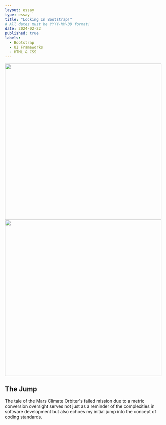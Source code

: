 ```yaml
---
layout: essay
type: essay
title: "Locking In Bootstrap!"
# All dates must be YYYY-MM-DD format!
date: 2024-02-22
published: true
labels:
  - Bootstrap
  - UI Frameworks
  - HTML & CSS
---
```

<img width="500px" class="rounded float-start pe-4" src="../img/hickam-screenshot.png"> 
 <img width="500px" class="rounded float-start pe-4" src="../img/hickam-mine-screenshot.png"> 




## The Jump

The tale of the Mars Climate Orbiter's failed mission due to a metric conversion oversight serves not just as a reminder of the complexities in software development but also echoes my initial jump into the concept of coding standards. 
